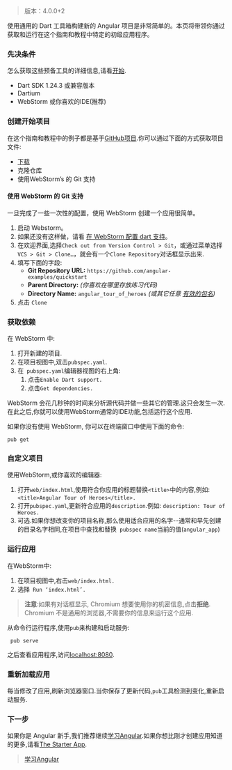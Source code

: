 > 版本：4.0.0+2

使用通用的 Dart 工具箱构建新的 Angular 项目是非常简单的。本页将带领你通过获取和运行在这个指南和教程中特定的初级应用程序。

### 先决条件
怎么获取这些预备工具的详细信息,请看[开始](https://webdev.dartlang.org/guides/get-started).
* Dart SDK 1.24.3 或兼容版本
* Dartium
* WebStorm 或你喜欢的IDE(推荐)

### 创建开始项目
在这个指南和教程中的例子都是基于[GitHub项目](https://github.com/angular-examples/quickstart/tree/master).你可以通过下面的方式获取项目文件:
* [下载](https://github.com/angular-examples/quickstart/archive/master.zip)
* 克隆仓库
* 使用WebStorm’s 的 Git 支持

#### 使用 WebStorm 的 Git 支持

一旦完成了一些一次性的配置，使用 WebStorm 创建一个应用很简单。

1. 启动 Webstorm。
2. 如果还没有这样做，请看 [在 WebStorm 配置 dart 支持](https://webdev.dartlang.org/tools/webstorm#configuring-dart-support)。
3. 在欢迎界面,选择`Check out from Version Control > Git`，或通过菜单选择` VCS > Git > Clone…`，就会有一个`Clone Repository`对话框显示出来.
4. 填写下面的字段:
    *   **Git Repository URL:** `https://github.com/angular-examples/quickstart`
    *   **Parent Directory:** *(你喜欢在哪里存放练习代码)*
    *   **Directory Name:** `angular_tour_of_heroes` *(或其它任意 [有效的包名](https://www.dartlang.org/tools/pub/pubspec#name))*
5. 点击 `Clone`

### 获取依赖
在 WebStorm 中:
1. 打开新建的项目.
2. 在项目视图中,双击`pubspec.yaml`.
3. 在` pubspec.yaml`编辑器视图的右上角:
    1. 点击`Enable Dart support.`
    2. 点击`Get dependencies.`

WebStorm 会花几秒钟的时间来分析源代码并做一些其它的管理.这只会发生一次.在此之后,你就可以使用WebStorm通常的IDE功能,包括运行这个应用.

如果你没有使用 WebStorm, 你可以在终端窗口中使用下面的命令:
```
pub get
```
### 自定义项目
使用WebStorm,或你喜欢的编辑器:
1. 打开`web/index.html`,使用符合你应用的标题替换` <title> `中的内容,例如:`<title>Angular Tour of Heroes</title>.`
2. 打开`pubspec.yaml`,更新符合应用的`description`.例如: `description: Tour of Heroes.`
3. 可选.如果你想改变你的项目名称,那么使用适合应用的名字--通常和早先创建的目录名字相同,在项目中查找和替换` pubspec name`当前的值(`angular_app`)

### 运行应用
在WebStorm中:
1. 在项目视图中,右击`web/index.html.`
2. 选择` Run ‘index.html’.`

> **注意**:如果有对话框显示, Chromium 想要使用你的机密信息,点击**拒绝**. Chromium 不是通用的浏览器,不需要你的信息来运行这个应用.

从命令行运行程序,使用`pub`来构建和启动服务:
```
 pub serve
```
之后查看应用程序,访问[localhost:8080](localhost:8080).

### 重新加载应用

每当修改了应用,刷新浏览器窗口.当你保存了更新代码,`pub`工具检测到变化,重新启动服务.

###  下一步
如果你是 Angular 新手,我们推荐继续[学习Angular](学习Angular.md).如果你想比刚才创建应用知道的更多,请看[The Starter App](https://webdev.dartlang.org/angular/tutorial/toh-pt0).
>  [学习Angular](学习Angular.md)

